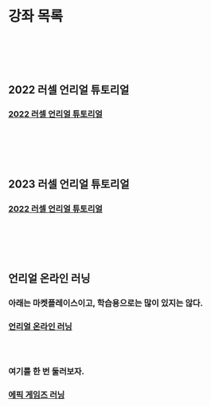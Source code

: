 # 강좌 목록
### <br/><br/><br/>

## 2022 러셀 언리얼 튜토리얼
### [2022 러셀 언리얼 튜토리얼](https://github.com/Shin-jongwhan/unreal_engine/tree/main/learning/2022_unreal_with_russell)
### <br/><br/><br/>

## 2023 러셀 언리얼 튜토리얼
### [2022 러셀 언리얼 튜토리얼](#)
### <br/><br/><br/>

## 언리얼 온라인 러닝
### 아래는 마켓플레이스이고, 학습용으로는 많이 있지는 않다.
### [언리얼 온라인 러닝](https://www.unrealengine.com/marketplace/ko/content-cat/assets/onlinelearning?count=20&sortBy=effectiveDate&sortDir=DESC&start=20)
### <br/>

### 여기를 한 번 둘러보자.
### [에픽 게임즈 러닝](https://dev.epicgames.com/community/unreal-engine/learning)
### <br/><br/><br/>

